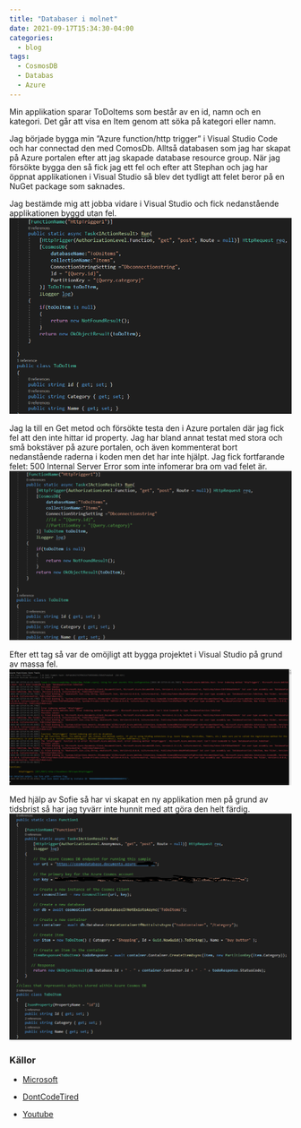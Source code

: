 ```yaml
---
title: "Databaser i molnet"
date: 2021-09-17T15:34:30-04:00
categories:
  - blog
tags:
  - CosmosDB
  - Databas
  - Azure
---
```


Min applikation sparar ToDoItems som består av en id, namn och en kategori. Det går att visa en Item genom att söka på kategori eller namn. 

Jag började bygga min ”Azure function/http trigger” i Visual Studio Code och har connectad den med ComosDb. Alltså databasen som jag har skapat på Azure portalen efter att jag skapade database resource group. När jag försökte bygga den så fick jag ett fel och efter att Stephan och jag har öppnat applikationen i Visual Studio så blev det tydligt att felet beror på en NuGet package som saknades. 

Jag bestämde mig att jobba vidare i Visual Studio och fick nedanstående applikationen byggd utan fel. 
![app](/assets/images/VSoK.png)  


Jag la till en Get metod och försökte testa den i Azure portalen där jag fick fel att den inte hittar id property. Jag har bland annat testat med stora och små bokstäver på azure portalen, och även kommenterat bort nedanstående raderna i koden men det har inte hjälpt. Jag fick fortfarande felet: 500 Internal Server Error som inte infomerar bra om vad felet är. 
![app2](/assets/images/vsOut.png) 


Efter ett tag så var de omöjligt att bygga projektet i Visual Studio på grund av massa fel.
![app3](/assets/images/error.png) 

Med hjälp av Sofie så har vi skapat en ny applikation men på grund av tidsbrist så har jag tyvärr inte hunnit med att göra den helt färdig. 
![app4](/assets/images/newapp.png) 


### Källor
- [Microsoft](https://docs.microsoft.com/en-us/azure/cosmos-db/sql/sql-api-get-started)

- [DontCodeTired](http://dontcodetired.com/blog/post/Reading-Azure-Cosmos-DB-Data-In-Azure-Functions)

- [Youtube](https://www.youtube.com/watch?v=AFF4kuBTtNg&t=1s)